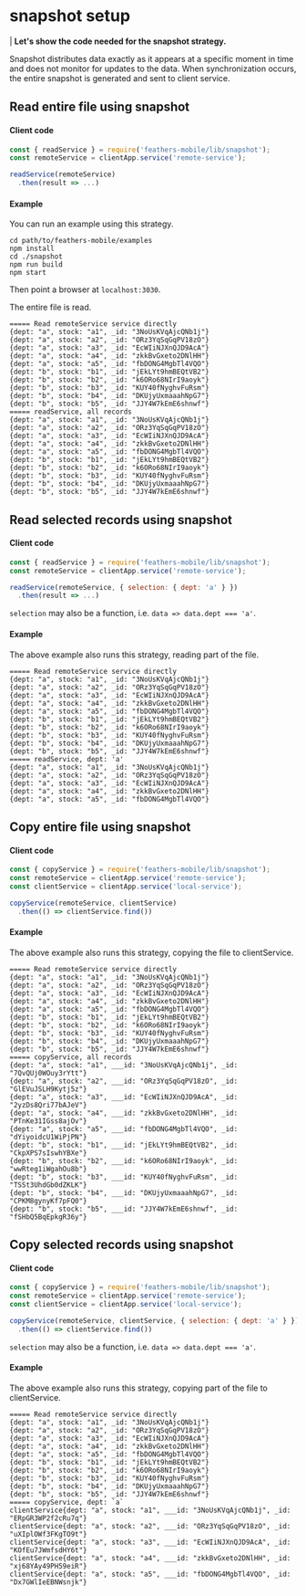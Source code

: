 # snapshot setup

| **Let's show the code needed for the snapshot strategy.**

Snapshot distributes data exactly as it appears at a specific moment in time
and does not monitor for updates to the data.
When synchronization occurs, the entire snapshot is generated and sent to client service.

## Read entire file using snapshot

#### Client code

```javascript
const { readService } = require('feathers-mobile/lib/snapshot');
const remoteService = clientApp.service('remote-service');

readService(remoteService)
  .then(result => ...)
```

#### Example

You can run an example using this strategy.
```text
cd path/to/feathers-mobile/examples
npm install
cd ./snapshot
npm run build
npm start
```
Then point a browser at `localhost:3030`.

The entire file is read.
```text
===== Read remoteService service directly
{dept: "a", stock: "a1", _id: "3NoUsKVqAjcQNb1j"}
{dept: "a", stock: "a2", _id: "ORz3YqSqGqPV18zO"}
{dept: "a", stock: "a3", _id: "EcWIiNJXnQJD9AcA"}
{dept: "a", stock: "a4", _id: "zkkBvGxeto2DNlHH"}
{dept: "a", stock: "a5", _id: "fbDONG4MgbTl4VQO"}
{dept: "b", stock: "b1", _id: "jEkLYt9hmBEQtVB2"}
{dept: "b", stock: "b2", _id: "k6ORo68NIrI9aoyk"}
{dept: "b", stock: "b3", _id: "KUY40fNyghvFuRsm"}
{dept: "b", stock: "b4", _id: "DKUjyUxmaaahNpG7"}
{dept: "b", stock: "b5", _id: "JJY4W7kEmE6shnwf"}
===== readService, all records
{dept: "a", stock: "a1", _id: "3NoUsKVqAjcQNb1j"}
{dept: "a", stock: "a2", _id: "ORz3YqSqGqPV18zO"}
{dept: "a", stock: "a3", _id: "EcWIiNJXnQJD9AcA"}
{dept: "a", stock: "a4", _id: "zkkBvGxeto2DNlHH"}
{dept: "a", stock: "a5", _id: "fbDONG4MgbTl4VQO"}
{dept: "b", stock: "b1", _id: "jEkLYt9hmBEQtVB2"}
{dept: "b", stock: "b2", _id: "k6ORo68NIrI9aoyk"}
{dept: "b", stock: "b3", _id: "KUY40fNyghvFuRsm"}
{dept: "b", stock: "b4", _id: "DKUjyUxmaaahNpG7"}
{dept: "b", stock: "b5", _id: "JJY4W7kEmE6shnwf"}
```

## Read selected records using snapshot

#### Client code

```javascript
const { readService } = require('feathers-mobile/lib/snapshot');
const remoteService = clientApp.service('remote-service');

readService(remoteService, { selection: { dept: 'a' } })
  .then(result => ...)
```

`selection` may also be a function, i.e. `data => data.dept === 'a'`.

#### Example

The above example also runs this strategy, reading part of the file.
```text
===== Read remoteService service directly
{dept: "a", stock: "a1", _id: "3NoUsKVqAjcQNb1j"}
{dept: "a", stock: "a2", _id: "ORz3YqSqGqPV18zO"}
{dept: "a", stock: "a3", _id: "EcWIiNJXnQJD9AcA"}
{dept: "a", stock: "a4", _id: "zkkBvGxeto2DNlHH"}
{dept: "a", stock: "a5", _id: "fbDONG4MgbTl4VQO"}
{dept: "b", stock: "b1", _id: "jEkLYt9hmBEQtVB2"}
{dept: "b", stock: "b2", _id: "k6ORo68NIrI9aoyk"}
{dept: "b", stock: "b3", _id: "KUY40fNyghvFuRsm"}
{dept: "b", stock: "b4", _id: "DKUjyUxmaaahNpG7"}
{dept: "b", stock: "b5", _id: "JJY4W7kEmE6shnwf"}
===== readService, dept: 'a'
{dept: "a", stock: "a1", _id: "3NoUsKVqAjcQNb1j"}
{dept: "a", stock: "a2", _id: "ORz3YqSqGqPV18zO"}
{dept: "a", stock: "a3", _id: "EcWIiNJXnQJD9AcA"}
{dept: "a", stock: "a4", _id: "zkkBvGxeto2DNlHH"}
{dept: "a", stock: "a5", _id: "fbDONG4MgbTl4VQO"}
```


## Copy entire file using snapshot

#### Client code

```javascript
const { copyService } = require('feathers-mobile/lib/snapshot');
const remoteService = clientApp.service('remote-service');
const clientService = clientApp.service('local-service');

copyService(remoteService, clientService)
  .then(() => clientService.find())
```

#### Example

The above example also runs this strategy, copying the file to clientService.
```text
===== Read remoteService service directly
{dept: "a", stock: "a1", _id: "3NoUsKVqAjcQNb1j"}
{dept: "a", stock: "a2", _id: "ORz3YqSqGqPV18zO"}
{dept: "a", stock: "a3", _id: "EcWIiNJXnQJD9AcA"}
{dept: "a", stock: "a4", _id: "zkkBvGxeto2DNlHH"}
{dept: "a", stock: "a5", _id: "fbDONG4MgbTl4VQO"}
{dept: "b", stock: "b1", _id: "jEkLYt9hmBEQtVB2"}
{dept: "b", stock: "b2", _id: "k6ORo68NIrI9aoyk"}
{dept: "b", stock: "b3", _id: "KUY40fNyghvFuRsm"}
{dept: "b", stock: "b4", _id: "DKUjyUxmaaahNpG7"}
{dept: "b", stock: "b5", _id: "JJY4W7kEmE6shnwf"}
===== copyService, all records
{dept: "a", stock: "a1", ___id: "3NoUsKVqAjcQNb1j", _id: "7QvQUj0WOuy3rYtt"}
{dept: "a", stock: "a2", ___id: "ORz3YqSqGqPV18zO", _id: "GlEVuJSLH9Kytj5z"}
{dept: "a", stock: "a3", ___id: "EcWIiNJXnQJD9AcA", _id: "2yzDs8Qri77bAJeV"}
{dept: "a", stock: "a4", ___id: "zkkBvGxeto2DNlHH", _id: "PTnKe31IGss8ajOv"}
{dept: "a", stock: "a5", ___id: "fbDONG4MgbTl4VQO", _id: "dYiyoidcU1WiPjPN"}
{dept: "b", stock: "b1", ___id: "jEkLYt9hmBEQtVB2", _id: "CkpXPS7sIswhYBXe"}
{dept: "b", stock: "b2", ___id: "k6ORo68NIrI9aoyk", _id: "wwRteg1iWgahOu8b"}
{dept: "b", stock: "b3", ___id: "KUY40fNyghvFuRsm", _id: "TSSt3UhdGb0dZKLK"}
{dept: "b", stock: "b4", ___id: "DKUjyUxmaaahNpG7", _id: "CPKM8gynyKf7pFQ0"}
{dept: "b", stock: "b5", ___id: "JJY4W7kEmE6shnwf", _id: "fSHbQ5BqEpkgR36y"}
```


## Copy selected records using snapshot

#### Client code

```javascript
const { copyService } = require('feathers-mobile/lib/snapshot');
const remoteService = clientApp.service('remote-service');
const clientService = clientApp.service('local-service');

copyService(remoteService, clientService, { selection: { dept: 'a' } })
  .then(() => clientService.find())
```

`selection` may also be a function, i.e. `data => data.dept === 'a'`.

#### Example

The above example also runs this strategy, copying part of the file to clientService.
```text
===== Read remoteService service directly
{dept: "a", stock: "a1", _id: "3NoUsKVqAjcQNb1j"}
{dept: "a", stock: "a2", _id: "ORz3YqSqGqPV18zO"}
{dept: "a", stock: "a3", _id: "EcWIiNJXnQJD9AcA"}
{dept: "a", stock: "a4", _id: "zkkBvGxeto2DNlHH"}
{dept: "a", stock: "a5", _id: "fbDONG4MgbTl4VQO"}
{dept: "b", stock: "b1", _id: "jEkLYt9hmBEQtVB2"}
{dept: "b", stock: "b2", _id: "k6ORo68NIrI9aoyk"}
{dept: "b", stock: "b3", _id: "KUY40fNyghvFuRsm"}
{dept: "b", stock: "b4", _id: "DKUjyUxmaaahNpG7"}
{dept: "b", stock: "b5", _id: "JJY4W7kEmE6shnwf"}
===== copyService, dept: `a`
clientService{dept: "a", stock: "a1", ___id: "3NoUsKVqAjcQNb1j", _id: "ERpGR3WP2f2cRu7q"}
clientService{dept: "a", stock: "a2", ___id: "ORz3YqSqGqPV18zO", _id: "uXIplOWf3FKgTO9t"}
clientService{dept: "a", stock: "a3", ___id: "EcWIiNJXnQJD9AcA", _id: "KOfEu7JWmfsdHY6t"}
clientService{dept: "a", stock: "a4", ___id: "zkkBvGxeto2DNlHH", _id: "xj68YAy49PH59eiR"}
clientService{dept: "a", stock: "a5", ___id: "fbDONG4MgbTl4VQO", _id: "Dx7GWlIeEBNWsnjk"}
```
